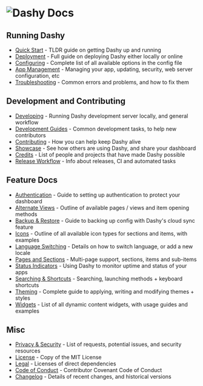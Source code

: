 # ![Dashy Docs](https://i.ibb.co/4mdNf7M/heading-docs.png)

## Running Dashy

- [Quick Start](/quick-start) - TLDR guide on getting Dashy up and running
- [Deployment](/deployment) - Full guide on deploying Dashy either locally or online
- [Configuring](/configuring) - Complete list of all available options in the config file
- [App Management](/management) - Managing your app, updating, security, web server configuration, etc
- [Troubleshooting](/troubleshooting) - Common errors and problems, and how to fix them

## Development and Contributing

- [Developing](/developing) - Running Dashy development server locally, and general workflow
- [Development Guides](/development-guides) - Common development tasks, to help new contributors
- [Contributing](/contributing) - How you can help keep Dashy alive
- [Showcase](/showcase) - See how others are using Dashy, and share your dashboard
- [Credits](/credits) - List of people and projects that have made Dashy possible
- [Release Workflow](/release-workflow) - Info about releases, CI and automated tasks

## Feature Docs

- [Authentication](/authentication) - Guide to setting up authentication to protect your dashboard
- [Alternate Views](/alternate-views) - Outline of available pages / views and item opening methods
- [Backup & Restore](/backup-restore) - Guide to backing up config with Dashy's cloud sync feature
- [Icons](/icons) - Outline of all available icon types for sections and items, with examples
- [Language Switching](/multi-language-support) - Details on how to switch language, or add a new locale
- [Pages and Sections](/pages-and-sections) - Multi-page support, sections, items and sub-items
- [Status Indicators](/status-indicators) - Using Dashy to monitor uptime and status of your apps
- [Searching  & Shortcuts](/searching) - Searching, launching methods + keyboard shortcuts
- [Theming](/theming) - Complete guide to applying, writing and modifying themes + styles
- [Widgets](/widgets) - List of all dynamic content widgets, with usage guides and examples

## Misc

- [Privacy & Security](/privacy) - List of requests, potential issues, and security resources
- [License](/LICENSE) - Copy of the MIT License
- [Legal](/.github/LEGAL) - Licenses of direct dependencies
- [Code of Conduct](/.github/CODE_OF_CONDUCT) - Contributor Covenant Code of Conduct
- [Changelog](/.github/CHANGELOG) - Details of recent changes, and historical versions
